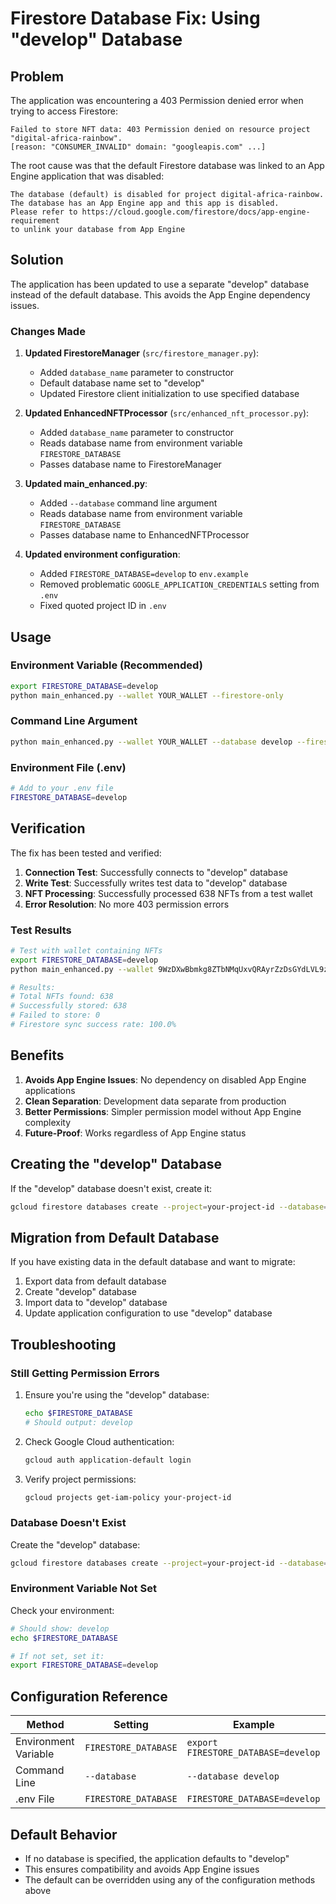 # Firestore Database Fix: Using "develop" Database

## Problem

The application was encountering a 403 Permission denied error when trying to access Firestore:

```
Failed to store NFT data: 403 Permission denied on resource project "digital-africa-rainbow". 
[reason: "CONSUMER_INVALID" domain: "googleapis.com" ...]
```

The root cause was that the default Firestore database was linked to an App Engine application that was disabled:

```
The database (default) is disabled for project digital-africa-rainbow. 
The database has an App Engine app and this app is disabled. 
Please refer to https://cloud.google.com/firestore/docs/app-engine-requirement 
to unlink your database from App Engine
```

## Solution

The application has been updated to use a separate "develop" database instead of the default database. This avoids the App Engine dependency issues.

### Changes Made

1. **Updated FirestoreManager** (`src/firestore_manager.py`):
   - Added `database_name` parameter to constructor
   - Default database name set to "develop"
   - Updated Firestore client initialization to use specified database

2. **Updated EnhancedNFTProcessor** (`src/enhanced_nft_processor.py`):
   - Added `database_name` parameter to constructor
   - Reads database name from environment variable `FIRESTORE_DATABASE`
   - Passes database name to FirestoreManager

3. **Updated main_enhanced.py**:
   - Added `--database` command line argument
   - Reads database name from environment variable `FIRESTORE_DATABASE`
   - Passes database name to EnhancedNFTProcessor

4. **Updated environment configuration**:
   - Added `FIRESTORE_DATABASE=develop` to `env.example`
   - Removed problematic `GOOGLE_APPLICATION_CREDENTIALS` setting from `.env`
   - Fixed quoted project ID in `.env`

## Usage

### Environment Variable (Recommended)

```bash
export FIRESTORE_DATABASE=develop
python main_enhanced.py --wallet YOUR_WALLET --firestore-only
```

### Command Line Argument

```bash
python main_enhanced.py --wallet YOUR_WALLET --database develop --firestore-only
```

### Environment File (.env)

```bash
# Add to your .env file
FIRESTORE_DATABASE=develop
```

## Verification

The fix has been tested and verified:

1. **Connection Test**: Successfully connects to "develop" database
2. **Write Test**: Successfully writes test data to "develop" database
3. **NFT Processing**: Successfully processed 638 NFTs from a test wallet
4. **Error Resolution**: No more 403 permission errors

### Test Results

```bash
# Test with wallet containing NFTs
export FIRESTORE_DATABASE=develop
python main_enhanced.py --wallet 9WzDXwBbmkg8ZTbNMqUxvQRAyrZzDsGYdLVL9zYtAWWM --firestore-only

# Results:
# Total NFTs found: 638
# Successfully stored: 638
# Failed to store: 0
# Firestore sync success rate: 100.0%
```

## Benefits

1. **Avoids App Engine Issues**: No dependency on disabled App Engine applications
2. **Clean Separation**: Development data separate from production
3. **Better Permissions**: Simpler permission model without App Engine complexity
4. **Future-Proof**: Works regardless of App Engine status

## Creating the "develop" Database

If the "develop" database doesn't exist, create it:

```bash
gcloud firestore databases create --project=your-project-id --database=develop
```

## Migration from Default Database

If you have existing data in the default database and want to migrate:

1. Export data from default database
2. Create "develop" database
3. Import data to "develop" database
4. Update application configuration to use "develop" database

## Troubleshooting

### Still Getting Permission Errors

1. Ensure you're using the "develop" database:
   ```bash
   echo $FIRESTORE_DATABASE
   # Should output: develop
   ```

2. Check Google Cloud authentication:
   ```bash
   gcloud auth application-default login
   ```

3. Verify project permissions:
   ```bash
   gcloud projects get-iam-policy your-project-id
   ```

### Database Doesn't Exist

Create the "develop" database:
```bash
gcloud firestore databases create --project=your-project-id --database=develop
```

### Environment Variable Not Set

Check your environment:
```bash
# Should show: develop
echo $FIRESTORE_DATABASE

# If not set, set it:
export FIRESTORE_DATABASE=develop
```

## Configuration Reference

| Method | Setting | Example |
|--------|---------|---------|
| Environment Variable | `FIRESTORE_DATABASE` | `export FIRESTORE_DATABASE=develop` |
| Command Line | `--database` | `--database develop` |
| .env File | `FIRESTORE_DATABASE` | `FIRESTORE_DATABASE=develop` |

## Default Behavior

- If no database is specified, the application defaults to "develop"
- This ensures compatibility and avoids App Engine issues
- The default can be overridden using any of the configuration methods above 